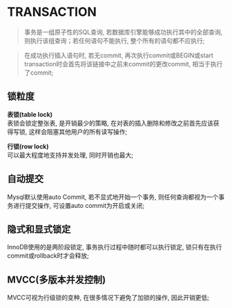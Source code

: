 # **TRANSACTION**

> 事务是一组原子性的SQL查询, 若数据库引擎能够成功执行其中的全部查询, 则执行该组查询；若任何语句不能执行, 整个所有的语句都不应执行;

> 在成功执行插入语句时, 若无commit, 再次执行commit或BEGIN或start transaction时会首先将该链接中之前未commit的更改commit, 相当于执行了commit;

## **锁粒度**

**表锁(table lock)**  
表锁会锁定整张表, 是开销最少的策略, 在对表的插入删除和修改之前首先应该获得写锁, 这样会阻塞其他用户的所有读写操作;

**行锁(row lock)**  
可以最大程度地支持并发处理, 同时开销也最大;

## **自动提交**

Mysql默认使用auto Commit, 若不显式地开始一个事务, 则任何查询都视为一个事务进行提交操作, 可设置auto commit为开启或关闭;

## **隐式和显式锁定**

InnoDB使用的是两阶段锁定, 事务执行过程中随时都可以执行锁定, 锁只有在执行commit或rollback时才会释放;

## **MVCC(多版本并发控制)**
MVCC可视为行级锁的变种, 在很多情况下避免了加锁的操作, 因此开销更低;





